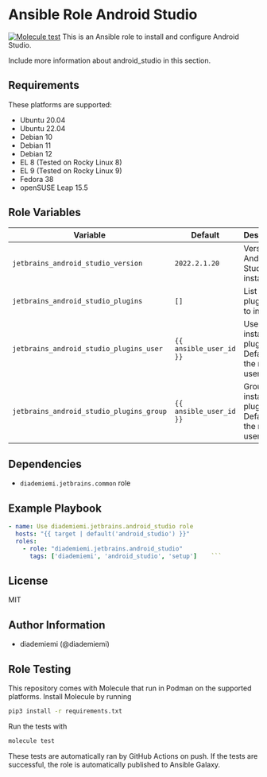 Ansible Role Android Studio
=========

[![Molecule test](https://github.com/diademiemi/ansible_collection_diademiemi.jetbrains/actions/workflows/ansible-role-android_studio.yml/badge.svg)](https://github.com/diademiemi/ansible_collection_diademiemi.jetbrains/actions/workflows/ansible-role-android_studio.yml)
This is an Ansible role to install and configure Android Studio.

Include more information about android_studio in this section.

Requirements
------------
These platforms are supported:
- Ubuntu 20.04
- Ubuntu 22.04
- Debian 10
- Debian 11
- Debian 12
- EL 8 (Tested on Rocky Linux 8)
- EL 9 (Tested on Rocky Linux 9)
- Fedora 38
- openSUSE Leap 15.5

<!--
- List hardware requirements here  
-->

Role Variables
--------------

Variable | Default | Description
--- | --- | ---
`jetbrains_android_studio_version` | `2022.2.1.20` | Version of Android Studio to install
`jetbrains_android_studio_plugins` | `[]` | List of plugin IDs to install
`jetbrains_android_studio_plugins_user` | `{{ ansible_user_id }}` | User to install plugins for. Defaults to the remote user
`jetbrains_android_studio_plugins_group` | `{{ ansible_user_id }}` | Group to install plugins for. Defaults to the remote user
<!--
`variable` | `default` | Variable example
`long_variable` | See [defaults/main.yml](./defaults/main.yml) | Variable referring to defaults
`distro_specific_variable` | See [vars/debian.yml](./vars/debian.yml) | Variable referring to distro-specific variables
-->

Dependencies
------------
<!-- List dependencies on other roles or criteria -->
- `diademiemi.jetbrains.common` role

Example Playbook
----------------

```yaml
- name: Use diademiemi.jetbrains.android_studio role
  hosts: "{{ target | default('android_studio') }}"
  roles:
    - role: "diademiemi.jetbrains.android_studio"
      tags: ['diademiemi', 'android_studio', 'setup']    ```

```

License
-------

MIT

Author Information
------------------

- diademiemi (@diademiemi)

Role Testing
------------

This repository comes with Molecule that run in Podman on the supported platforms.
Install Molecule by running

```bash
pip3 install -r requirements.txt
```

Run the tests with

```bash
molecule test
```

These tests are automatically ran by GitHub Actions on push. If the tests are successful, the role is automatically published to Ansible Galaxy.
